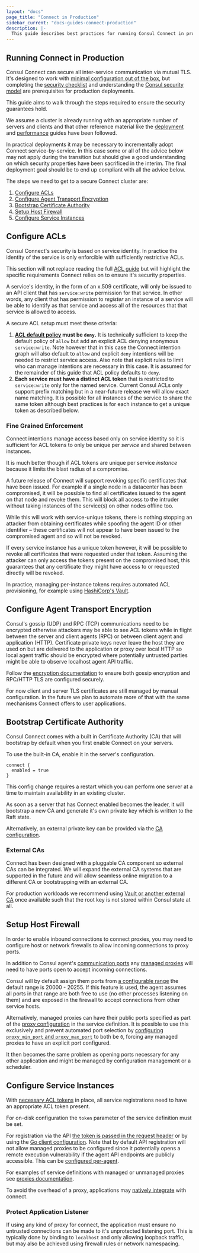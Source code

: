 ```yaml
---
layout: "docs"
page_title: "Connect in Production"
sidebar_current: "docs-guides-connect-production"
description: |-
  This guide describes best practices for running Consul Connect in production.
---
```


## Running Connect in Production

Consul Connect can secure all inter-service communication via mutual TLS. It's
designed to work with [minimal configuration out of the
box](/intro/getting-started/connect.html), but completing the [security
checklist](/docs/connect/security.html) and understanding the [Consul security
model](/docs/internals/security.html) are prerequisites for production
deployments.

This guide aims to walk through the steps required to ensure the security
guarantees hold.

We assume a cluster is already running with an appropriate number of servers and
clients and that other reference material like the
[deployment](/docs/guides/deployment.html) and
[performance](/docs/guides/performance.html) guides have been followed.

In practical deployments it may be necessary to incrementally adopt Connect
service-by-service. In this case some or all of the advice below may not apply
during the transition but should give a good understanding on which security
properties have been sacrificed in the interim. The final deployment goal should
be to end up compliant with all the advice below.

The steps we need to get to a secure Connect cluster are:

1.  [Configure ACLs](#configure-acls)
1.  [Configure Agent Transport Encryption](#configure-agent-transport-encryption)
1.  [Bootstrap Certificate Authority](#bootstrap-certificate-authority)
1.  [Setup Host Firewall](#setup-host-firewall)
1.  [Configure Service Instances](#configure-service-instances)

## Configure ACLs

Consul Connect's security is based on service identity. In practice the identity
of the service is only enforcible with sufficiently restrictive ACLs.

This section will not replace reading the full [ACL
guide](/docs/guides/acl.html) but will highlight the specific requirements
Connect relies on to ensure it's security properties.

A service's identity, in the form of an x.509 certificate, will only be issued
to an API client that has `service:write` permission for that service. In other
words, any client that has permission to _register_ an instance of a service
will be able to identify as that service and access all of the resources that that
service is allowed to access.

A secure ACL setup must meet these criteria:

1.  **[ACL default
    policy](/docs/agent/options.html#acl_default_policy)
    must be `deny`.** It is technically sufficient to keep the default policy of
    `allow` but add an explicit ACL denying anonymous `service:write`. Note
    however that in this case the Connect intention graph will also default to
    `allow` and explicit `deny` intentions will be needed to restrict service
    access. Also note that explicit rules to limit who can manage intentions are
    necessary in this case. It is assumed for the remainder of this guide that
    ACL policy defaults to `deny`.
2.  **Each service must have a distinct ACL token** that is restricted to
    `service:write` only for the named service. Current Consul ACLs only support
    prefix matching but in a near-future release we will allow exact name
    matching. It is possible for all instances of the service to share the same
    token although best practices is for each instance to get a unique token as
    described below.

### Fine Grained Enforcement

Connect intentions manage access based only on service identity so it is
sufficient for ACL tokens to only be unique per _service_ and shared between
instances.

It is much better though if ACL tokens are unique per service _instance_ because
it limits the blast radius of a compromise.

A future release of Connect will support revoking specific certificates that
have been issued. For example if a single node in a datacenter has been
compromised, it will be possible to find all certificates issued to the agent on
that node and revoke them. This will block all access to the intruder without
taking instances of the service(s) on other nodes offline too.

While this will work with service-unique tokens, there is nothing stopping an
attacker from obtaining certificates while spoofing the agent ID or other
identifier – these certificates will not appear to have been issued to the
compromised agent and so will not be revoked.

If every service instance has a unique token however, it will be possible to
revoke all certificates that were requested under that token. Assuming the
attacker can only access the tokens present on the compromised host, this
guarantees that any certificate they might have access to or requested directly
will be revoked.

In practice, managing per-instance tokens requires automated ACL provisioning,
for example using [HashiCorp's
Vault](https://www.vaultproject.io/docs/secrets/consul/index.html).

## Configure Agent Transport Encryption

Consul's gossip (UDP) and RPC (TCP) communications need to be encrypted
otherwise attackers may be able to see ACL tokens while in flight
between the server and client agents (RPC) or between client agent and
application (HTTP). Certificate private keys never leave the host they
are used on but are delivered to the application or proxy over local
HTTP so local agent traffic should be encrypted where potentially
untrusted parties might be able to observe localhost agent API traffic.

Follow the [encryption documentation](/docs/agent/encryption.html) to ensure
both gossip encryption and RPC/HTTP TLS are configured securely.

For now client and server TLS certificates are still managed by manual
configuration. In the future we plan to automate more of that with the same
mechanisms Connect offers to user applications.

## Bootstrap Certificate Authority

Consul Connect comes with a built in Certificate Authority (CA) that will
bootstrap by default when you first enable Connect on your servers.

To use the built-in CA, enable it in the server's configuration.

```text
connect {
  enabled = true
}
```

This config change requires a restart which you can perform one server at a time
to maintain availability in an existing cluster.

As soon as a server that has Connect enabled becomes the leader, it will
bootstrap a new CA and generate it's own private key which is written to the
Raft state.

Alternatively, an external private key can be provided via the [CA
configuration](/docs/connect/ca.html#specifying-a-private-key-and-root-certificate).

### External CAs

Connect has been designed with a pluggable CA component so external CAs can be
integrated. We will expand the external CA systems that are supported in the
future and will allow seamless online migration to a different CA or
bootstrapping with an external CA.

For production workloads we recommend using [Vault or another external
CA](/docs/connect/ca.html#external-ca-certificate-authority-providers) once
available such that the root key is not stored within Consul state at all.

## Setup Host Firewall

In order to enable inbound connections to connect proxies, you may need to
configure host or network firewalls to allow incoming connections to proxy
ports.

In addition to Consul agent's [communication
ports](/docs/agent/options.html#ports) any
[managed proxies](/docs/connect/proxies.html#managed-proxies) will need to have
ports open to accept incoming connections.

Consul will by default assign them ports from [a configurable
range](/docs/agent/options.html#ports) the default
range is 20000 - 20255. If this feature is used, the agent assumes all ports in
that range are both free to use (no other processes listening on them) and are
exposed in the firewall to accept connections from other service hosts.

Alternatively, managed proxies can have their public ports specified as part of
the [proxy
configuration](/docs/connect/configuration.html#local_bind_port) in the
service definition. It is possible to use this exclusively and prevent
automated port selection by [configuring `proxy_min_port` and
`proxy_max_port`](/docs/agent/options.html#ports) to both be `0`, forcing any
managed proxies to have an explicit port configured.

It then becomes the same problem as opening ports necessary for any other
application and might be managed by configuration management or a scheduler.

## Configure Service Instances

With [necessary ACL tokens](#configure-acls) in place, all service registrations
need to have an appropriate ACL token present.

For on-disk configuration the `token` parameter of the service definition must
be set.

For registration via the API [the token is passed in the request
header](/api/index.html#acls) or by using the [Go
client configuration](https://godoc.org/github.com/hashicorp/consul/api#Config).
Note that by default API registration will not allow managed proxies to be
configured since it potentially opens a remote execution vulnerability if the
agent API endpoints are publicly accessible. This can be [configured
per-agent](/docs/agent/options.html#connect_proxy).

For examples of service definitions with managed or unmanaged proxies see
[proxies documentation](/docs/connect/proxies.html#managed-proxies).

To avoid the overhead of a proxy, applications may [natively
integrate](/docs/connect/native.html) with connect.

### Protect Application Listener

If using any kind of proxy for connect, the application must ensure no untrusted
connections can be made to it's unprotected listening port. This is typically
done by binding to `localhost` and only allowing loopback traffic, but may also
be achieved using firewall rules or network namespacing.
